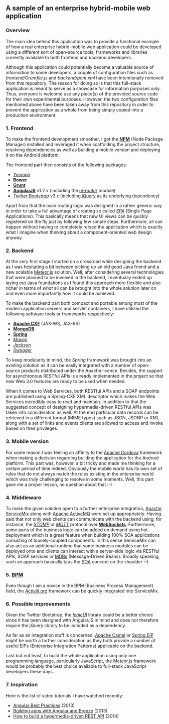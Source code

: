 ## A sample of an enterprise hybrid-mobile web application

### Overview
The main idea behind this application was to provide a functional example of how a real enterprise hybrid-mobile web application could be developed using a different sort of open-source tools, frameworks and libraries currently available to both frontend and backend developers.

Although this application could potentially become a valuable source of information to some developers, a couple of configuration files such as *frontend/Gruntfile.js* and *backend/pom.xml* have been intentionally removed from this repository. The reason for doing so is that this full-stack application is meant to serve as a showcase for information purposes only. Thus, everyone is welcome use any piece(s) of the provided source code for their own experimental purposes. However, the two configuration files mentioned above have been taken away from this repository in order to prevent the application as a whole from being simply copied into a production environment.

### 1. Frontend
To make the frontend development smoother, I got the [**NPM**](http://www.npmjs.org) (Node Package Manager) installed and leveraged it when scaffolding the project structure, resolving dependencies as well as building a mobile version and deploying it on the Android platform.

The frontend part then consists of the following packages:

* [*Yeoman*](http://yeoman.io)
* [**Bower**](http://bower.io)
* [**Grunt**](http://gruntjs.com)
* [**AngularJS**](http://angularjs.org) v1.2.x (including the [*ui-router*](https://github.com/angular-ui/ui-router) module)
* [*Twitter Bootstrap*](http://getbootstrap.com) v3.x (including [jQuery](http://jquery.com) as its underlying dependency)

Apart from that the main routing logic was designed in a rather generic way in order to take a full advantage of creating so called [*SPA*](http://en.wikipedia.org/wiki/Single-page_application) (Single Page Applications). This basically means that new UI views can be quickly registered on the fly just by following few simple steps. Furthermore, all can happen without having to completely reload the application which is exactly what I imagine when thinking about a component-oriented web design anyway.

### 2. Backend
At the very first stage I started on a crossroad while designing the backend as I was hesitating a bit between picking up an old good Java friend and a new scalable [Meteor.js](https://meteor.com) solution. Well, after considering several technologies that were planned to be involved in the backend, I eventually ended up laying out Java foundations as I found this approach more flexible and also richer in terms of _what_ all can be brought into the whole solution later on and even more importantly _how_ it could be achieved.

To make the backend part both compact and portable among most of the modern application servers and servlet containers, I have utilized the following software tools or frameworks respectively:

* [**Apache CXF**](http://cxf.apache.org) (JAX-WS, JAX-RS)
* [**MongoDB**](http://www.mongodb.org)
* [**Spring**](http://spring.io)
* [*Maven*](http://maven.apache.org)
* [*Jackson*](http://jackson.codehouse.org)
* [*Swagger*](http://swagger.wordnik.com)

To keep modularity in mind, the *Spring* framework was brought into an existing solution as it can be easily integrated with a number of open-source products distributed under the Apache licence. Besides, the support for asynchronous RESTful APIs is already implemented in the project so that new Web 3.0 features are ready to be used when needed.

When it comes to Web Services, both RESTful APIs and a SOAP endpoints are published using a Spring-CXF XML descriptor which makes the Web Services incredibly easy to read and maintain. In addition to that the suggested concept of designing hypermedia-driven RESTful APIs was taken into consideration as well. At the end particular data records can be retrieved in a different format (MIME types) such as JSON, JSONP or XML along with a set of links and events clients are allowed to access and invoke based on their privileges.

### 3. Mobile version
For some reason I was feeling an affinity to the [Apache Cordova](http://cordova.apache.org) framework when making a decision regarding building the application for the Android platform. This part was, however, a bit tricky and made me thinking for a certain period of time indeed. Obviously the mobile world has its own set of rules that do not always match the rules existing in the enterprise world which was truly challenging to resolve in some moments. Well, this part gave me a proper lesson, no question about that :-)

### 4. Middleware
To make the given solution open to a further enterprise integration, [Apache ServiceMix](http://servicemix.apache.org) along with [Apache ActiveMQ](http://activemq.apache.org) were set up appropriately. Having said that not only web clients can communicate with the backend using, for instance, the [*STOMP*](http://stomp.github.io) or [*MQTT*](http://mqtt.org) protocol over [**WebSockets**](http://www.websockets.org). Furthermore, some parts of the business logic can be added on demand using hot deployment which is a great feature when building 100% SOA applications consisting of loosely-coupled components. In this sense ServiceMix can also act as an additional runtime that some business modules can be deployed onto and clients can interact with a server-side logic via RESTful APIs, SOAP services or [MDBs](http://docs.oracle.com/javaee/7/tutorial/doc/ejb-intro003.htm) (Message-Driven Beans). Broadly speaking, such an approach basically taps the [SOA](http://en.wikipedia.org/wiki/Service-oriented_architecture) concept on the shoulder :-)

### 5. [BPM](http://en.wikipedia.org/wiki/Business_process_management)
Even though I am a novice in the BPM (Business Process Management) field, the [Activiti.org](http://activiti.org) framework can be quickly integrated into ServiceMix.

### 6. Possible improvements
Given the Twitter Bootstrap, the [*IonicUI*](http://ionicframework.com) library could be a better choice since it has been designed with AngularJS in mind and does not therefore require the jQuery library to be included as a dependency.

As far as an integration stuff is concerned, [Apache Camel](http://camel.apache.org) or [Spring EIP](http://projects.spring.io/spring-integration/) might be worth a further consideration as they both provide a number of useful EIPs (Enterprise Integration Patterns) applicable on the backend.

Last but not least, to build the whole application using only one programming language, particularly JavaScript, the [Meteor.js](https://meteor.com) framework would be probably the best choice available to full-stack JavaScript developers these days.

### 7. Inspiration

Here is the list of video tutorials I have watched recently:

* [Angular Best Practices](http://avaxhome.cc/ebooks/eLearning/Pluralsight_Angular_Best_Practices.html) (2013)
* [Building apps with Angular and Breeze](http://avaxhome.cc/ebooks/programming_development/html_css_js_javascript/PluralsightBuildingAppswithAngularandBreeze2013.html) (2013)
* [How to build a hypermedia-driven REST API](http://avaxhome.cc/ebooks/eLearning/Tutsplus_How_to_Build_a_Hypermedia_Driven_REST_API.html) (2014)
